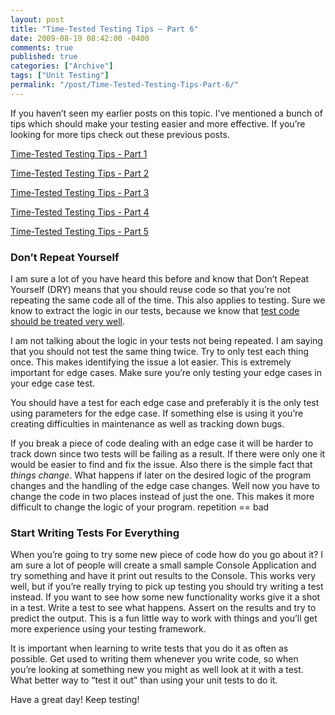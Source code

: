 ```yaml
---
layout: post
title: "Time-Tested Testing Tips – Part 6"
date: 2009-08-19 08:42:00 -0400
comments: true
published: true
categories: ["Archive"]
tags: ["Unit Testing"]
permalink: "/post/Time-Tested-Testing-Tips-Part-6/"
---
```


<p>If you haven&rsquo;t seen my earlier posts on this topic. I&rsquo;ve mentioned a bunch of tips which should make your testing easier and more effective. If you&rsquo;re looking for more tips check out these previous posts.</p>
<p><a href="/post/Time-Tested-Testing-Tips-Part-1/" target="_blank">Time-Tested Testing Tips - Part 1</a></p>
<p><a href="/post/Time-Tested-Testing-Tips-Part-2/" target="_blank">Time-Tested Testing Tips - Part 2</a></p>
<p><a href="/post/Time-Tested-Testing-Tips-Part-3/" target="_blank">Time-Tested Testing Tips - Part 3</a></p>
<p><a href="/post/Time-Tested-Testing-Tips-Part-4/" target="_blank">Time-Tested Testing Tips - Part 4</a></p>
<p><a href="/post/Time-Tested-Testing-Tips-Part-5/" target="_blank">Time-Tested Testing Tips - Part 5</a></p>
<h3>Don&rsquo;t Repeat Yourself</h3>
<p>I am sure a lot of you have heard this before and know that Don&rsquo;t Repeat Yourself (DRY) means that you should reuse code so that you&rsquo;re not repeating the same code all of the time. This also applies to testing. Sure we know to extract the logic in our tests, because we know that <a href="/post/Treat-Your-Tests-Well/" target="_blank">test code should be treated very well</a>.</p>
<p>I am not talking about the logic in your tests not being repeated. I am saying that you should not test the same thing twice. Try to only test each thing once. This makes identifying the issue a lot easier. This is extremely important for edge cases. Make sure you&rsquo;re only testing your edge cases in your edge case test.</p>
<p>You should have a test for each edge case and preferably it is the only test using parameters for the edge case. If something else is using it you&rsquo;re creating difficulties in maintenance as well as tracking down bugs.</p>
<p>If you break a piece of code dealing with an edge case it will be harder to track down since two tests will be failing as a result. If there were only one it would be easier to find and fix the issue. Also there is the simple fact that <em>things change</em>. What happens if later on the desired logic of the program changes and the handling of the edge case changes. Well now you have to change the code in two places instead of just the one. This makes it more difficult to change the logic of your program. repetition == bad</p>
<h3>Start Writing Tests For Everything</h3>
<p>When you&rsquo;re going to try some new piece of code how do you go about it? I am sure a lot of people will create a small sample Console Application and try something and have it print out results to the Console. This works very well, but if you&rsquo;re really trying to pick up testing you should try writing a test instead. If you want to see how some new functionality works give it a shot in a test. Write a test to see what happens. Assert on the results and try to predict the output. This is a fun little way to work with things and you&rsquo;ll get more experience using your testing framework.</p>
<p>It is important when learning to write tests that you do it as often as possible. Get used to writing them whenever you write code, so when you&rsquo;re looking at something new you might as well look at it with a test. What better way to &ldquo;test it out&rdquo; than using your unit tests to do it.</p>
<p>Have a great day! Keep testing!</p>
